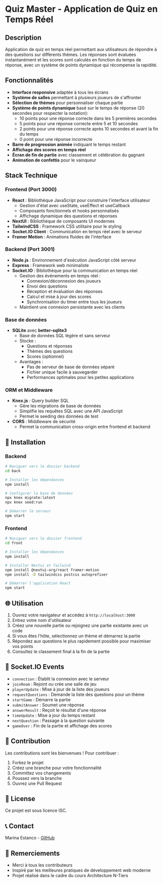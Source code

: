 # Quiz Master - Application de Quiz en Temps Réel

## Description
Application de quiz en temps réel permettant aux utilisateurs de répondre à des questions sur différents thèmes. Les réponses sont évaluées instantanément et les scores sont calculés en fonction du temps de réponse, avec un système de points dynamique qui récompense la rapidité.

## Fonctionnalités

- **Interface responsive** adaptée à tous les écrans
- **Système de salles** permettant à plusieurs joueurs de s'affronter
- **Sélection de thèmes** pour personnaliser chaque partie
- **Système de points dynamique** basé sur le temps de réponse (20 secondes pour respecter la notation):
  - 10 points pour une réponse correcte dans les 5 premières secondes
  - 5 points pour une réponse correcte entre 5 et 10 secondes
  - 2 points pour une réponse correcte après 10 secondes et avant la fin du temps
  - 0 point pour une réponse incorrecte
- **Barre de progression animée** indiquant le temps restant
- **Affichage des scores en temps réel**
- **Écran de fin de partie** avec classement et célébration du gagnant
- **Animation de confettis** pour le vainqueur

## Stack Technique

### Frontend (Port 3000)
- **React** : Bibliothèque JavaScript pour construire l'interface utilisateur
  - Gestion d'état avec useState, useEffect et useCallback
  - Composants fonctionnels et hooks personnalisés
  - Affichage dynamique des questions et réponses
- **NextUI** : Bibliothèque de composants UI modernes
- **TailwindCSS** : Framework CSS utilitaire pour le styling
- **Socket.IO Client** : Communication en temps réel avec le serveur
- **Framer Motion** : Animations fluides de l'interface

### Backend (Port 3001)
- **Node.js** : Environnement d'exécution JavaScript côté serveur
- **Express** : Framework web minimaliste
- **Socket.IO** : Bibliothèque pour la communication en temps réel
  - Gestion des événements en temps réel :
    * Connexion/déconnexion des joueurs
    * Envoi des questions
    * Réception et évaluation des réponses
    * Calcul et mise à jour des scores
    * Synchronisation du timer entre tous les joueurs
  - Maintient une connexion persistante avec les clients

### Base de données
- **SQLite** avec **better-sqlite3**
  - Base de données SQL légère et sans serveur
  - Stocke :
    * Questions et réponses
    * Thèmes des questions
    * Scores (optionnel)
  - Avantages :
    * Pas de serveur de base de données séparé
    * Fichier unique facile à sauvegarder
    * Performances optimales pour les petites applications

### ORM et Middleware
- **Knex.js** : Query builder SQL
  - Gère les migrations de base de données
  - Simplifie les requêtes SQL avec une API JavaScript
  - Permet le seeding des données de test
- **CORS** : Middleware de sécurité
  - Permet la communication cross-origin entre frontend et backend

## 🔧 Installation

### Backend
```bash
# Naviguer vers le dossier backend
cd back

# Installer les dépendances
npm install

# Configurer la base de données
npx knex migrate:latest
npx knex seed:run

# Démarrer le serveur
npm start
```

### Frontend
```bash
# Naviguer vers le dossier frontend
cd front

# Installer les dépendances
npm install

# Installer Nextui et Tailwind
npm install @nextui-org/react framer-motion
npm install -D tailwindcss postcss autoprefixer

# Démarrer l'application React
npm start
```

## 🌐 Utilisation
1. Ouvrez votre navigateur et accédez à `http://localhost:3000`
2. Entrez votre nom d'utilisateur
3. Créez une nouvelle partie ou rejoignez une partie existante avec un code
4. Si vous êtes l'hôte, sélectionnez un thème et démarrez la partie
5. Répondez aux questions le plus rapidement possible pour maximiser vos points
6. Consultez le classement final à la fin de la partie

## 🔌 Socket.IO Events
- `connection` : Établit la connexion avec le serveur
- `joinRoom` : Rejoint ou crée une salle de jeu
- `playerUpdate` : Mise à jour de la liste des joueurs
- `requestQuestions` : Demande la liste des questions pour un thème
- `startGame` : Démarre la partie
- `submitAnswer` : Soumet une réponse
- `answerResult` : Reçoit le résultat d'une réponse
- `timeUpdate` : Mise à jour du temps restant
- `nextQuestion` : Passage à la question suivante
- `gameOver` : Fin de la partie et affichage des scores

## 🤝 Contribution
Les contributions sont les bienvenues ! Pour contribuer :
1. Forkez le projet
2. Créez une branche pour votre fonctionnalité
3. Committez vos changements
4. Poussez vers la branche
5. Ouvrez une Pull Request

## 📝 License
Ce projet est sous licence ISC.

## 📞 Contact
Marina Estanco - [GitHub](https://github.com/Elfi-11)

## 🙏 Remerciements
- Merci à tous les contributeurs
- Inspiré par les meilleures pratiques de développement web moderne
- Projet réalisé dans le cadre du cours Architecture N-Tiers